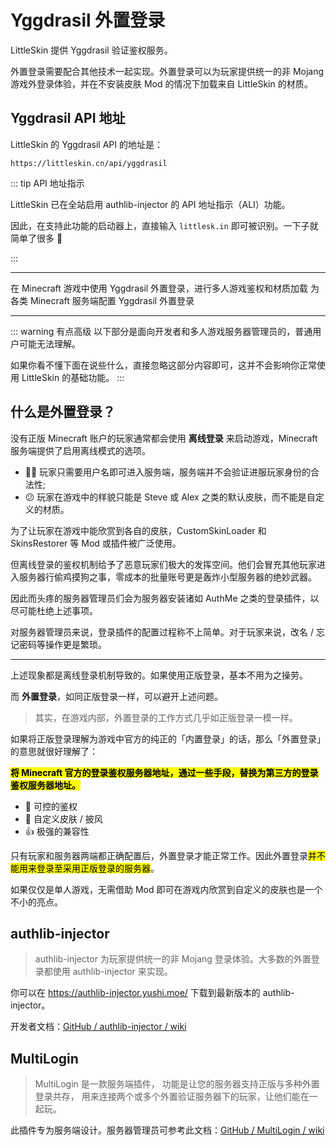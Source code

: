 # Yggdrasil 外置登录

LittleSkin 提供 Yggdrasil 验证鉴权服务。

外置登录需要配合其他技术一起实现。外置登录可以为玩家提供统一的非 Mojang 游戏外登录体验，并在不安装皮肤 Mod 的情况下加载来自 LittleSkin 的材质。

## Yggdrasil API 地址

LittleSkin 的 Yggdrasil API 的地址是：

``` http
https://littleskin.cn/api/yggdrasil
```

::: tip API 地址指示

LittleSkin 已在全站启用 authlib-injector 的 API 地址指示（ALI）功能。

因此，在支持此功能的启动器上，直接输入 `littlesk.in` 即可被识别。一下子就简单了很多 :tada:

:::

---

<NCard title="在客户端使用" link="./client" >
在 Minecraft 游戏中使用 Yggdrasil 外置登录，进行多人游戏鉴权和材质加载
</NCard>
<NCard title="在服务端使用" link="./server" >
为各类 Minecraft 服务端配置 Yggdrasil 外置登录
</NCard>

---

::: warning 有点高级
以下部分是面向开发者和多人游戏服务器管理员的，普通用户可能无法理解。

如果你看不懂下面在说些什么，直接忽略这部分内容即可，这并不会影响你正常使用 LittleSkin 的基础功能。
:::

## 什么是外置登录？

没有正版 Minecraft 账户的玩家通常都会使用 **离线登录** 来启动游戏，Minecraft 服务端提供了启用离线模式的选项。

- 🏴‍☠️ 玩家只需要用户名即可进入服务端，服务端并不会验证进服玩家身份的合法性;  
- 😕 玩家在游戏中的样貌只能是 Steve 或 Alex 之类的默认皮肤，而不能是自定义的材质。

为了让玩家在游戏中能欣赏到各自的皮肤，CustomSkinLoader 和 SkinsRestorer 等 Mod 或插件被广泛使用。

但离线登录的鉴权机制给予了恶意玩家们极大的发挥空间。他们会冒充其他玩家进入服务器行偷鸡摸狗之事，零成本的批量账号更是轰炸小型服务器的绝妙武器。

因此而头疼的服务器管理员们会为服务器安装诸如 AuthMe 之类的登录插件，以尽可能杜绝上述事项。

对服务器管理员来说，登录插件的配置过程称不上简单。对于玩家来说，改名 / 忘记密码等操作更是繁琐。

---

上述现象都是离线登录机制导致的。如果使用正版登录，基本不用为之操劳。

而 **外置登录**，如同正版登录一样，可以避开上述问题。

> 其实，在游戏内部，外置登录的工作方式几乎如正版登录一模一样。

如果将正版登录理解为游戏中官方的纯正的「内置登录」的话，那么「外置登录」的意思就很好理解了：

**<mark>将 Minecraft 官方的登录鉴权服务器地址，通过一些手段，替换为第三方的登录鉴权服务器地址。</mark>**

- 🔐 可控的鉴权
- 👔 自定义皮肤 / 披风
- 👍️ 极强的兼容性

只有玩家和服务器两端都正确配置后，外置登录才能正常工作。因此外置登录<mark>并不能用来登录至采用正版登录的服务器</mark>。

如果仅仅是单人游戏，无需借助 Mod 即可在游戏内欣赏到自定义的皮肤也是一个不小的亮点。

## authlib-injector

> authlib-injector 为玩家提供统一的非 Mojang 登录体验。大多数的外置登录都使用 authlib-injector 来实现。

你可以在 <https://authlib-injector.yushi.moe/> 下载到最新版本的 authlib-injector。

开发者文档：[GitHub / authlib-injector / wiki](https://github.com/yushijinhun/authlib-injector/wiki)

## MultiLogin

> MultiLogin 是一款服务端插件， 功能是让您的服务器支持正版与多种外置登录共存， 用来连接两个或多个外置验证服务器下的玩家，让他们能在一起玩。

此插件专为服务端设计。服务器管理员可参考此文档：[GitHub / MultiLogin / wiki](https://github.com/CaaMoe/MultiLogin/wiki)
